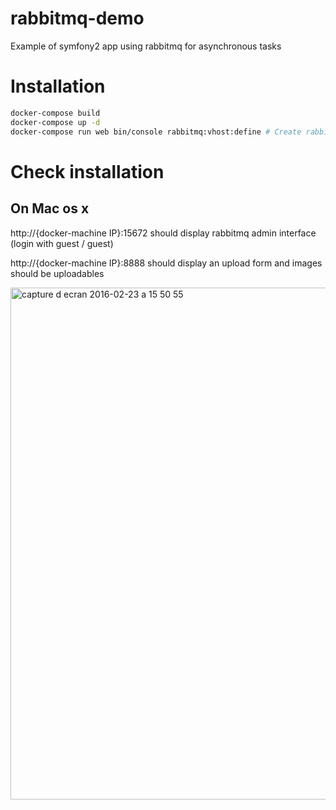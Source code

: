# rabbitmq-demo
Example of symfony2 app using rabbitmq for asynchronous tasks

# Installation

```bash
docker-compose build
docker-compose up -d
docker-compose run web bin/console rabbitmq:vhost:define # Create rabbitmq vhost
```

# Check installation

## On Mac os x

http://{docker-machine IP}:15672 should display rabbitmq admin interface (login with guest / guest)

http://{docker-machine IP}:8888 should display an upload form and images should be uploadables

<img width="819" alt="capture d ecran 2016-02-23 a 15 50 55" src="https://cloud.githubusercontent.com/assets/1516110/13255224/614dbb2a-da45-11e5-9aa8-02b9370db156.png">
